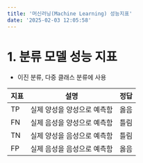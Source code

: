 ```yaml
---
title: '머신러닝(Machine Learning) 성능지표'
date: '2025-02-03 12:05:58'
---
```



# 1. 분류 모델 성능 지표
- 이진 분류, 다중 클래스 분류에 사용

|지표|설명|정답|
|---|:---:|---|
| TP | 실제 양성을 양성으로 예측함 | 옳음 |
| FN | 실제 음성을 양성으로 예측함 | 틀림 |
| TN | 실제 양성을 음성으로 예측함 | 틀림 |
| FP | 실제 음성을 음성으로 예측함 | 옳음 |